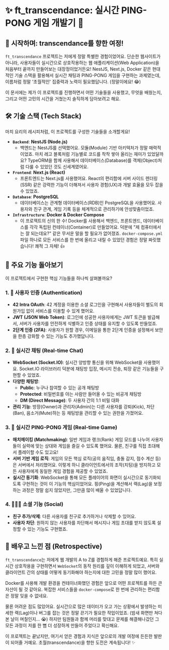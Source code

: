 # ✨ ft_transcendance: 실시간 PING-PONG 게임 개발기 🏓

## 🚀 시작하며: transcendance를 향한 여정!

`ft_transcendance` 프로젝트는 저에게 정말 특별한 경험이었어요. 단순한 웹사이트가 아니라, 사용자들이 실시간으로 상호작용하는 웹 애플리케이션(Web Application)을 처음부터 끝까지 만들어보는 대장정이었거든요! NestJS, Next.js, Docker 같은 현대적인 기술 스택을 활용해서 실시간 채팅과 PING-PONG 게임을 구현하는 과제였는데, 이름처럼 정말 '초월적인' 집중력과 노력이 필요했답니다. (정말이에요! 😂)

이 문서에는 제가 이 프로젝트를 진행하면서 어떤 기술들을 사용했고, 무엇을 배웠는지, 그리고 어떤 고민의 시간을 거쳤는지 솔직하게 담아보려고 해요.

## 🛠️ 기술 스택 (Tech Stack)

마치 요리의 레시피처럼, 이 프로젝트를 구성한 기술들을 소개할게요!

-   **`Backend`**: **NestJS (Node.js)**
    -   백엔드는 NestJS를 선택했어요. 모듈(Module) 기반 아키텍처가 정말 매력적이었죠. 마치 레고 블록처럼 기능별로 코드를 착착 쌓아 올리는 재미가 있었달까요? TypeORM을 함께 사용해서 데이터베이스(Database)를 객체(Object)처럼 다룰 수 있었던 것도 신세계였어요.
-   **`Frontend`**: **Next.js (React)**
    -   프론트엔드는 Next.js를 사용했어요. React의 편리함에 서버 사이드 렌더링(SSR) 같은 강력한 기능이 더해져서 사용자 경험(UX)과 개발 효율을 모두 잡을 수 있었죠.
-   **`Database`**: **PostgreSQL**
    -   데이터베이스는 관계형 데이터베이스(RDB)인 PostgreSQL을 사용했어요. 사용자와 친구 관계, 게임 기록 등을 체계적으로 관리하기에 안성맞춤이었죠.
-   **`Infrastructure`**: **Docker & Docker Compose**
    -   이 프로젝트의 신의 한 수! Docker를 사용해서 백엔드, 프론트엔드, 데이터베이스를 각각 독립된 컨테이너(Container)로 만들었어요. 덕분에 "제 컴퓨터에서는 잘 되는데요?" 같은 무서운 말을 할 필요가 없어졌죠. `docker-compose.yml` 파일 하나로 모든 서비스를 한 번에 올리고 내릴 수 있었던 경험은 정말 짜릿했습니다! 쾌적 그 자체! 👍

## 🎯 주요 기능 돌아보기

이 프로젝트에서 구현한 핵심 기능들을 하나씩 살펴볼까요?

### 1. 🤝 사용자 인증 (Authentication)

-   **42 Intra OAuth**: 42 계정을 이용한 소셜 로그인을 구현해서 사용자들이 별도의 회원가입 없이 서비스를 이용할 수 있게 했어요.
-   **JWT (JSON Web Token)**: 로그인에 성공한 사용자에게는 JWT 토큰을 발급해서, 서버가 사용자를 안전하게 식별하고 인증 상태를 유지할 수 있도록 만들었죠.
-   **2단계 인증 (2FA)**: 사용자가 원할 경우, 이메일을 통한 2단계 인증을 설정해서 보안을 한층 강화할 수 있는 기능도 추가했답니다.

### 2. 💬 실시간 채팅 (Real-time Chat)

-   **WebSocket (Socket.IO)**: 실시간 양방향 통신을 위해 WebSocket을 사용했어요. Socket.IO 라이브러리 덕분에 채팅방 입장, 메시지 전송, 퇴장 같은 기능들을 구현할 수 있었죠.
-   **다양한 채팅방**:
    -   **Public**: 누구나 참여할 수 있는 공개 채팅방
    -   **Protected**: 비밀번호를 아는 사람만 들어올 수 있는 비공개 채팅방
    -   **DM (Direct Message)**: 두 사용자 간의 1:1 비밀 대화
-   **관리 기능**: 방장(Owner)과 관리자(Admin)는 다른 사용자를 강퇴(Kick), 차단(Ban), 음소거(Mute)하는 등 채팅방을 관리할 수 있는 권한을 가졌어요.

### 3. 🏓 실시간 PING-PONG 게임 (Real-time Game)

-   **매치메이킹 (Matchmaking)**: 일반 게임과 랭크(Rank) 게임 모드를 나누어 사용자들이 실력에 맞는 상대와 게임을 즐길 수 있도록 했어요. 물론, 친구를 직접 초대해서 플레이할 수도 있고요!
-   **서버 기반 게임 로직**: 게임의 모든 핵심 로직(공의 움직임, 충돌 감지, 점수 계산 등)은 서버에서 처리했어요. 이렇게 하니 클라이언트에서의 조작(치팅)을 방지하고 모든 사용자에게 동일한 게임 경험을 제공할 수 있었죠.
-   **실시간 동기화**: WebSocket을 통해 모든 플레이어의 화면이 실시간으로 동기화되도록 구현하는 것이 이 기능의 핵심이었어요. 핑(Ping)을 계산해서 랙(Lag)을 보정하는 과정은 정말 쉽지 않았지만, 그만큼 많이 배울 수 있었답니다.

### 4. 🧑‍🤝‍🧑 소셜 기능 (Social)

-   **친구 추가/삭제**: 다른 사용자를 친구로 추가하거나 삭제할 수 있어요.
-   **사용자 차단**: 원하지 않는 사용자를 차단해서 메시지나 게임 초대를 받지 않도록 설정할 수 있는 기능도 구현했죠.

## 🤔 배우고 느낀 점 (Retrospective)

`ft_transcendance`는 저에게 웹 개발의 A to Z를 경험하게 해준 프로젝트예요. 특히 실시간 상호작용을 구현하면서 `WebSocket`의 동작 원리를 깊이 이해하게 되었고, 서버와 클라이언트 간의 상태를 어떻게 동기화해야 하는지에 대한 고민을 정말 많이 했어요.

Docker를 사용해 개발 환경을 컨테이너화했던 경험은 앞으로 어떤 프로젝트를 하든 큰 자산이 될 것 같아요. 복잡한 서비스들을 `docker-compose`로 한 번에 관리하는 편리함은 정말 잊을 수 없네요.

물론 어려운 점도 많았어요. 실시간으로 많은 데이터가 오고 가는 상황에서 발생하는 미세한 랙(Lag)이나 버그를 잡는 것은 정말 끈기가 필요한 작업이었죠. (밤새 화면만 쳐다본 날이 며칠인지... 😭) 하지만 팀원들과 함께 머리를 맞대고 문제를 해결해나갔던 그 모든 과정이 저를 한 뼘 더 성장하게 만들어 주었다고 확신해요.

이 프로젝트는 끝났지만, 여기서 얻은 경험과 지식은 앞으로의 개발 여정에 든든한 발판이 되어줄 거예요. 초월(transcendance)을 향한 도전은 계속됩니다! ✨
